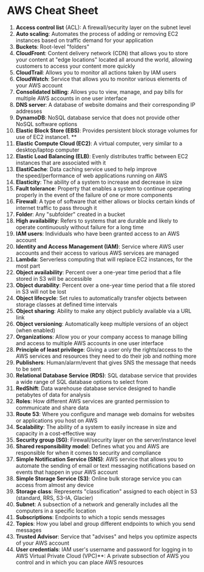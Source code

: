 # AWS Cheat Sheet

1. **Access control list** (ACL): A firewall/security layer on the subnet level 
1. **Auto scaling**: Automates the process of adding or removing EC2 instances based on traffic demand for your application 
1. **Buckets**: Root-level "folders" 
1. **CloudFront**: Content delivery network (CDN) that allows you to store your content at "edge locations" located all around the world, allowing customers to access your content more quickly 
1. **CloudTrail**: Allows you to monitor all actions taken by IAM users 
1. **CloudWatch**: Service that allows you to monitor various elements of your AWS account 
1. **Consolidated billing**: Allows you to view, manage, and pay bills for multiple AWS accounts in one user interface 
1. **DNS server**: A database of website domains and their corresponding IP addresses 
1. **DynamoDB**: NoSQL database service that does not provide other NoSQL software options 
1. **Elastic Block Store (EBS)**: Provides persistent block storage volumes for use of EC2 instance1. **
1. **Elastic Compute Cloud (EC2)**: A virtual computer, very similar to a desktop/laptop computer 
1. **Elastic Load Balancing (ELB)**: Evenly distributes traffic between EC2 instances that are associated with it 
1. **ElastiCache**: Data caching service used to help improve the speed/performance of web applications running on AWS 
1. **Elasticity**: The ability of a system to increase and decrease in size 
1. **Fault tolerance**: Property that enables a system to continue operating properly in the event of the failure of one or more components 
1. **Firewall**: A type of software that either allows or blocks certain kinds of internet traffic to pass through it 
1. **Folder**: Any "subfolder" created in a bucket 
1. **High availability**: Refers to systems that are durable and likely to operate continuously without failure for a long time 
1. **IAM users**: Individuals who have been granted access to an AWS account 
1. **Identity and Access Management (IAM)**: Service where AWS user accounts and their access to various AWS services are managed 
1. **Lambda**: Serverless computing that will replace EC2 instances, for the most part 
1. **Object availability**: Percent over a one-year time period that a file stored in S3 will be accessible 
1. **Object durability**: Percent over a one-year time period that a file stored in S3 will not be lost 
1. **Object lifecycle**: Set rules to automatically transfer objects between storage classes at defined time intervals 
1. **Object sharing**: Ability to make any object publicly available via a URL link 
1. **Object versioning**: Automatically keep multiple versions of an object (when enabled) 
1. **Organizations**: Allow you or your company access to manage billing and access to multiple AWS accounts in one user interface 
1. **Principle of least privilege**: Giving a user only the rights/access to the AWS services and resources they need to do their job and nothing more 
1. **Publishers**: Human/alarm/event that gives SNS the message that needs to be sent 
1. **Relational Database Service (RDS)**: SQL database service that provides a wide range of SQL database options to select from 
1. **RedShift**: Data warehouse database service designed to handle petabytes of data for analysis 
1. **Roles**: How different AWS services are granted permission to communicate and share data 
1. **Route 53**: Where you configure and manage web domains for websites or applications you host on AWS 
1. **Scalability**: The ability of a system to easily increase in size and capacity in a cost-effective way 
1. **Security group (SG)**: Firewall/security layer on the server/instance level 
1. **Shared responsibility model**: Defines what you and AWS are responsible for when it comes to security and compliance 
1. **Simple Notification Service (SNS)**: AWS service that allows you to automate the sending of email or text messaging notifications based on events that happen in your AWS account 
1. **Simple Storage Service (S3)**: Online bulk storage service you can access from almost any device 
1. **Storage class**: Represents "classification" assigned to each object in S3 (standard, RRS, S3-IA, Glacier) 
1. **Subnet**: A subsection of a network and generally includes all the computers in a specific location 
1. **Subscriptions**: Endpoints to which a topic sends messages 
1. **Topics**: How you label and group different endpoints to which you send messages 
1. **Trusted Advisor**: Service that "advises" and helps you optimize aspects of your AWS account 
1. **User credentials**: IAM user's username and password for logging in to AWS 
Virtual Private Cloud (VPC)**: A private subsection of AWS you control and in which you can place AWS resources 